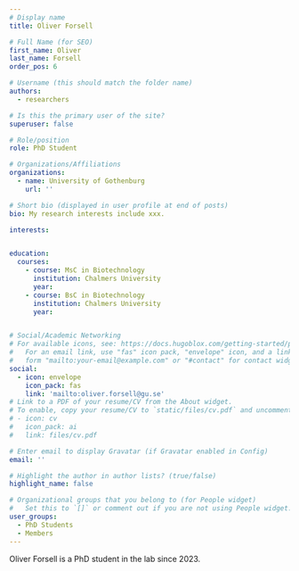 ```yaml
---
# Display name
title: Oliver Forsell

# Full Name (for SEO)
first_name: Oliver
last_name: Forsell
order_pos: 6

# Username (this should match the folder name)
authors:
  - researchers

# Is this the primary user of the site?
superuser: false

# Role/position
role: PhD Student

# Organizations/Affiliations
organizations:
  - name: University of Gothenburg
    url: ''

# Short bio (displayed in user profile at end of posts)
bio: My research interests include xxx.

interests:


education:
  courses:
    - course: MsC in Biotechnology
      institution: Chalmers University
      year:
    - course: BsC in Biotechnology
      institution: Chalmers University
      year:


# Social/Academic Networking
# For available icons, see: https://docs.hugoblox.com/getting-started/page-builder/#icons
#   For an email link, use "fas" icon pack, "envelope" icon, and a link in the
#   form "mailto:your-email@example.com" or "#contact" for contact widget.
social:
  - icon: envelope
    icon_pack: fas
    link: 'mailto:oliver.forsell@gu.se'
# Link to a PDF of your resume/CV from the About widget.
# To enable, copy your resume/CV to `static/files/cv.pdf` and uncomment the lines below.
# - icon: cv
#   icon_pack: ai
#   link: files/cv.pdf

# Enter email to display Gravatar (if Gravatar enabled in Config)
email: ''

# Highlight the author in author lists? (true/false)
highlight_name: false

# Organizational groups that you belong to (for People widget)
#   Set this to `[]` or comment out if you are not using People widget.
user_groups:
  - PhD Students
  - Members
---
```


Oliver Forsell is a PhD student in the lab since 2023.
